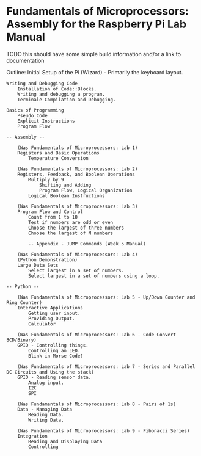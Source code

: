 # Fundamentals of Microprocessors: Assembly for the Raspberry Pi Lab Manual

TODO this should have some simple build information
and/or a link to documentation

Outline:
    Initial Setup of the Pi (Wizard) - Primarily the keyboard layout.
    
    Writing and Debugging Code
        Installation of Code::Blocks.
        Writing and debugging a program.
        Terminale Compilation and Debugging.

    Basics of Programming
        Pseudo Code
        Explicit Instructions
        Program Flow

    -- Assembly --
    
        (Was Fundamentals of Microprocessors: Lab 1)
        Registers and Basic Operations
            Temperature Conversion
        
        (Was Fundamentals of Microprocessors: Lab 2)
        Registers, Feedback, and Boolean Operations
            Multiply by 9
                Shifting and Adding
                Program Flow, Logical Organization
            Logical Boolean Instructions
        
        (Was Fundamentals of Microprocessors: Lab 3)
        Program Flow and Control
            Count from 1 to 10
            Test if numbers are odd or even
            Choose the largest of three numbers
            Choose the largest of N numbers

            -- Appendix - JUMP Commands (Week 5 Manual)
        
        (Was Fundamentals of Microprocessors: Lab 4)
        (Python Demonstration)
        Large Data Sets
            Select largest in a set of numbers.
            Select largest in a set of numbers using a loop.
        
    -- Python --

        (Was Fundamentals of Microprocessors: Lab 5 - Up/Down Counter and Ring Counter)
        Interactive Applications
            Getting user input.
            Providing Output.
            Calculator
        
        (Was Fundamentals of Microprocessors: Lab 6 - Code Convert BCD/Binary)
        GPIO - Controlling things.
            Controlling an LED.
            Blink in Morse Code?

        (Was Fundamentals of Microprocessors: Lab 7 - Series and Parallel DC Circuits and Using the stack)
        GPIO - Reading sensor data.
            Analog input.
            I2C
            SPI
        
        (Was Fundamentals of Microprocessors: Lab 8 - Pairs of 1s)
        Data - Managing Data
            Reading Data.
            Writing Data.
        
        (Was Fundamentals of Microprocessors: Lab 9 - Fibonacci Series)
        Integration
            Reading and Displaying Data
            Controlling


